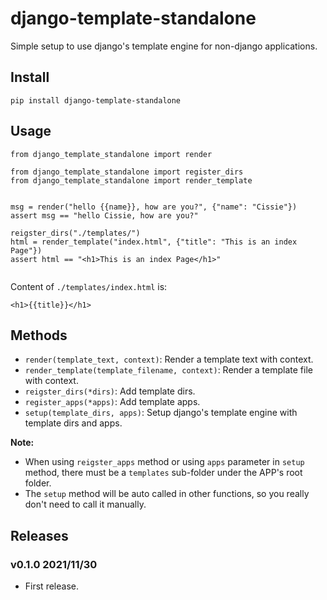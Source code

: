 # django-template-standalone

Simple setup to use django's template engine for non-django applications.

## Install

```
pip install django-template-standalone
```

## Usage

```
from django_template_standalone import render

from django_template_standalone import register_dirs
from django_template_standalone import render_template


msg = render("hello {{name}}, how are you?", {"name": "Cissie"})
assert msg == "hello Cissie, how are you?"

reigster_dirs("./templates/")
html = render_template("index.html", {"title": "This is an index Page"})
assert html == "<h1>This is an index Page</h1>"


```

Content of `./templates/index.html` is:

```
<h1>{{title}}</h1>
```

## Methods

- `render(template_text, context)`: Render a template text with context.
- `render_template(template_filename, context)`: Render a template file with context.
- `reigster_dirs(*dirs)`: Add template dirs.
- `register_apps(*apps)`: Add template apps.
- `setup(template_dirs, apps)`: Setup django's template engine with template dirs and apps.

**Note:**

- When using `reigster_apps` method or using `apps` parameter in `setup` method, there must be a `templates` sub-folder under the APP's root folder.
- The `setup` method will be auto called in other functions, so you really don't need to call it manually.


## Releases

### v0.1.0 2021/11/30

- First release.
